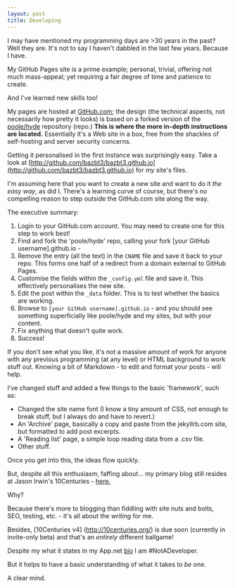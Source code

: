 ```yaml
---
layout: post
title: Developing
---
```


I may have mentioned my programming days are >30 years in the past?  Well they are.  It's not to say I haven't dabbled in the last few years.  Because I have.

My GitHub Pages site is a prime example; personal, trivial, offering not much mass-appeal; yet requiring a fair degree of time and patience to create.

And I've learned new skills too!

My pages are hosted at [GitHub.com](http://github.com); the design (the technical aspects, not necessarily how pretty it looks) is based on a forked version of the [poole/hyde](https://github.com/poole/hyde) repository (repo.)  **This is where the more in-depth instructions are located.**  Essentially it's a Web site in a box, free from the shackles of self-hosting and server security concerns.

Getting it personalised in the first instance was surprisingly easy.  Take a look at [http://github.com/bazbt3/bazbt3.github.io](http://github.com/bazbt3/bazbt3.github.io) for *my* site's files.

I'm assuming here that you want to create a new site and want to do it *the easy way*, as did I. There's a learning curve of course, but there's no compelling reason to step outside the GitHub.com site along the way.

The executive summary:

1. Login to your GitHub.com account.  You may need to create one for this step to work best!
2. Find and fork the 'poole/hyde' repo, calling your fork [your GitHub username].github.io - 
3. Remove the entry (all the text) in the `CNAME` file and save it back to your repo.  This forms one half of a redirect from a domain external to GitHub Pages.
4. Customise the fields within the `_config.yml` file and save it.  This effectively personalises the new site.
5. Edit the post within the `_data` folder.  This is to test whether the basics are working.
6. Browse to `[your GitHub username].github.io` - and you should see something superficially like poole/hyde and my sites, but with your content.
7. Fix anything that doesn't quite work.
94. Success!

If you don't see what you like, it's not a massive amount of work for anyone with any previous programming (at any level) or HTML background to work stuff out.  Knowing a bit of Markdown - to edit and format your posts - will help.

I've changed stuff and added a few things to the basic 'framework', such as:

* Changed the site name font (I know a tiny amount of CSS, not enough to break stuff, but I always do and have to revert.)
* An 'Archive' page, basically a copy and paste from the jekyllrb.com site, but formatted to add post excerpts.
* A 'Reading list' page, a simple loop reading data from a .csv file.
* Other stuff.

Once you get into this, the ideas flow quickly.

But, despite all this enthusiasm, faffing about…  my primary blog still resides at Jason Irwin's 10Centuries - [here.](http://bazbt3.re-app.net/)

Why?

Because there's more to blogging than fiddling with site nuts and bolts, SEO, testing, etc. - it's all about the *writing* for me.

Besides, [10Centuries v4] (http://10centuries.org/) is due soon (currently in invite-only beta) and that's an *entirely* different ballgame!

Despite my what it states in my App.net [bio](http://app.net/bazbt3) I am \#NotADeveloper.

But it helps to have a basic understanding of what it takes to *be* one.

A clear mind.
